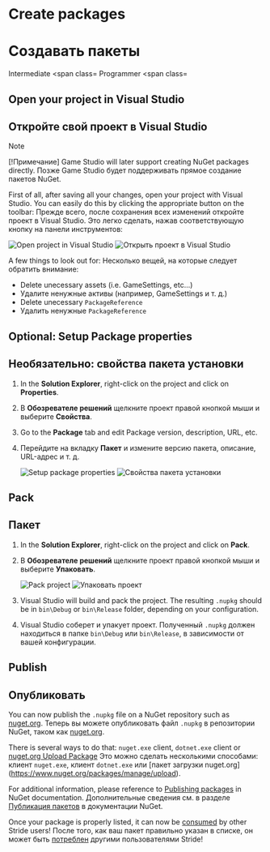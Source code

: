# Create packages
# Создавать пакеты

<span class="label label-doc-level">Intermediate</span>
<span class=
<span class="label label-doc-audience">Programmer</span>
<span class=

## Open your project in Visual Studio
## Откройте свой проект в Visual Studio

> [!Note]
> [!Примечание]
> Game Studio will later support creating NuGet packages directly.
> Позже Game Studio будет поддерживать прямое создание пакетов NuGet.

First of all, after saving all your changes, open your project with Visual Studio. You can easily do this by clicking the appropriate button on the toolbar:
Прежде всего, после сохранения всех изменений откройте проект в Visual Studio.  Это легко сделать, нажав соответствующую кнопку на панели инструментов:

![Open project in Visual Studio](../game-studio/media/open-project-in-visual-studio.png)
![Открыть проект в Visual Studio](../game-studio/media/open-project-in-visual-studio.png)

A few things to look out for:
Несколько вещей, на которые следует обратить внимание:
* Delete unecessary assets (i.e. GameSettings, etc...)
* Удалите ненужные активы (например, GameSettings и т. д.)
* Delete unecessary `PackageReference`
* Удалить ненужные `PackageReference`

## Optional: Setup Package properties
## Необязательно: свойства пакета установки

1. In the **Solution Explorer**, right-click on the project and click on **Properties**.
1. В **Обозревателе решений** щелкните проект правой кнопкой мыши и выберите **Свойства**.

2. Go to the **Package** tab and edit Package version, description, URL, etc.
2. Перейдите на вкладку **Пакет** и измените версию пакета, описание, URL-адрес и т. д.

   ![Setup package properties](media/setup-package-properties.png)
![Свойства пакета установки](media/setup-package-properties.png)

## Pack
## Пакет

1. In the **Solution Explorer**, right-click on the project and click on **Pack**.
1. В **Обозревателе решений** щелкните проект правой кнопкой мыши и выберите **Упаковать**.

   ![Pack project](media/pack-project.png)
![Упаковать проект](media/pack-project.png)

2. Visual Studio will build and pack the project. The resulting `.nupkg` should be in `bin\Debug` or `bin\Release` folder, depending on your configuration.
2. Visual Studio соберет и упакует проект.  Полученный `.nupkg` должен находиться в папке `bin\Debug` или `bin\Release`, в зависимости от вашей конфигурации.

## Publish
## Опубликовать

You can now publish the `.nupkg` file on a NuGet repository such as [nuget.org](https://nuget.org).
Теперь вы можете опубликовать файл `.nupkg` в репозитории NuGet, таком как [nuget.org](https://nuget.org).

There is several ways to do that: `nuget.exe` client, `dotnet.exe` client or [nuget.org Upload Package](https://www.nuget.org/packages/manage/upload)
Это можно сделать несколькими способами: клиент `nuget.exe`, клиент `dotnet.exe` или [пакет загрузки nuget.org] (https://www.nuget.org/packages/manage/upload).

For additional information, please reference to [Publishing packages](https://docs.microsoft.com/en-us/nuget/create-packages/publish-a-package) in NuGet documentation.
Дополнительные сведения см. в разделе [Публикация пакетов](https://docs.microsoft.com/en-us/nuget/create-packages/publish-a-package) в документации NuGet.

Once your package is properly listed, it can now be [consumed](consume-packages.md) by other Stride users!
После того, как ваш пакет правильно указан в списке, он может быть [потреблен](consume-packages.md) другими пользователями Stride!
